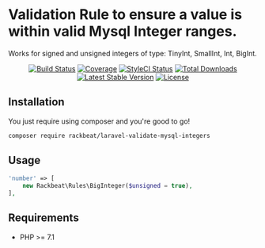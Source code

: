 # Validation Rule to ensure a value is within valid Mysql Integer ranges.

Works for signed and unsigned integers of type: TinyInt, SmallInt, Int, BigInt.


<p align="center"> 
<a href="https://travis-ci.org/Rackbeat/laravel-validate-mysql-integers"><img src="https://img.shields.io/travis/Rackbeat/laravel-validate-mysql-integers.svg?style=flat-square" alt="Build Status"></a>
<a href="https://coveralls.io/github/Rackbeat/laravel-validate-mysql-integers"><img src="https://img.shields.io/coveralls/Rackbeat/laravel-validate-mysql-integers.svg?style=flat-square" alt="Coverage"></a>
<a href="https://styleci.io/repos/94527137"><img src="https://styleci.io/repos/94527137/shield?branch=master" alt="StyleCI Status"></a>
<a href="https://packagist.org/packages/rackbeat/laravel-validate-mysql-integers"><img src="https://img.shields.io/packagist/dt/rackbeat/laravel-validate-mysql-integers.svg?style=flat-square" alt="Total Downloads"></a>
<a href="https://packagist.org/packages/rackbeat/laravel-validate-mysql-integers"><img src="https://img.shields.io/packagist/v/rackbeat/laravel-validate-mysql-integers.svg?style=flat-square" alt="Latest Stable Version"></a>
<a href="https://packagist.org/packages/rackbeat/laravel-validate-mysql-integers"><img src="https://img.shields.io/packagist/l/rackbeat/laravel-validate-mysql-integers.svg?style=flat-square" alt="License"></a>
</p>

## Installation

You just require using composer and you're good to go!

```bash
composer require rackbeat/laravel-validate-mysql-integers
```

## Usage

```php
'number' => [
    new Rackbeat\Rules\BigInteger($unsigned = true),
],
```

## Requirements
* PHP >= 7.1
